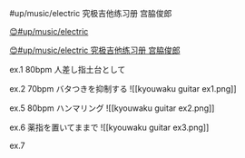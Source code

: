 #up/music/electric 究极吉他练习册 宫脇俊郎

[😊#up/music/electric ](https://47.111.95.20:6001/user/1/md?prefill=%23up%2Fmusic%2Felectric%20)

[😊#up/music/electric 究极吉他练习册 宫脇俊郎
](https://47.111.95.20:6001/user/1/start/%23up%2Fmusic%2Felectric%20%E7%A9%B6%E6%9E%81%E5%90%89%E4%BB%96%E7%BB%83%E4%B9%A0%E5%86%8C%20%E5%AE%AB%E8%84%87%E4%BF%8A%E9%83%8E%0A)

ex.1 80bpm
人差し指土台として

ex.2 70bpm
バタつきを抑制する
![[kyouwaku guitar ex1.png]]

ex.5 80bpm
ハンマリング
![[kyouwaku guitar ex2.png]]

ex.6 薬指を置いてままで
![[kyouwaku guitar ex3.png]]

ex.7 
